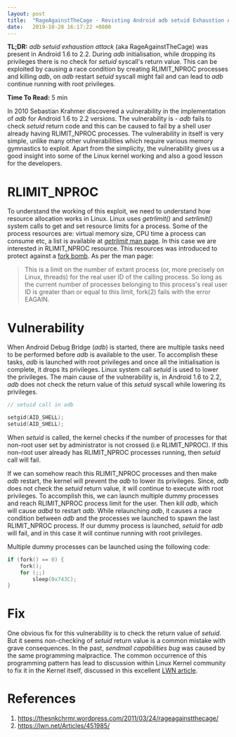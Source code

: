 ```yaml
---
layout: post
title:  "RageAgainstTheCage - Revisting Android adb setuid Exhaustion Attack"
date:   2019-10-28 16:17:22 +0800
---
```


**TL;DR:** *adb setuid exhaustion attack* (aka RageAgainstTheCage) was present in Android 1.6 to 2.2. During *adb* initialisation, while dropping its privileges there is no check for *setuid* syscall's return value. This can be exploited by causing a race condition by creating RLIMIT_NPROC processes and killing *adb*, on *adb* restart *setuid* syscall might fail and can lead to *adb* continue running with root privileges. 

**Time To Read:** 5 min

In 2010 Sebastian Krahmer discovered a vulnerability in the implementation of *adb* for Android 1.6 to 2.2 versions. The vulnerability is - *adb* fails to check *setuid* return code and this can be caused to fail by a shell user already having RLIMIT_NPROC processes. The vulnerability in itself is very simple, unlike many other vulnerabilities which require various memory gymnastics to exploit. Apart from the simplicity, the vulnerability gives us a good insight into some of the Linux kernel working and also a good lesson for the developers.  

# RLIMIT_NPROC

To understand the working of this exploit, we need to understand how resource allocation works in Linux. Linux uses *getrlimit()* and *setrlimit()* system calls to get and set resource limits for a process. Some of the process resources are: virtual memory size, CPU time a process can consume etc, a list is available at [*getrlimit* man page](http://man7.org/linux/man-pages/man2/setrlimit.2.html). In this case we are interested in RLIMIT_NPROC resource. This resources was introduced to protect against a [fork bomb](https://en.wikipedia.org/wiki/Fork_bomb "fork bomb"). As per the man page:

> This is a limit on the number of extant process (or, more precisely on Linux, threads) for the real user ID of the calling process.  So long as the current number of processes belonging to this process's real user ID is greater than or equal to this limit, fork(2) fails with the error EAGAIN. 

# Vulnerability

When Android Debug Bridge (*adb*) is started, there are multiple tasks need to be performed before *adb* is available to the user. To accomplish these tasks, *adb* is launched with root privileges and once all the initialisation is complete, it drops its privileges. Linux system call *setuid* is used to lower the privileges. The main cause of the vulnerability is, in Android 1.6 to 2.2, *adb* does not check the return value of this *setuid* syscall while lowering its privileges. 

```c
// setuid call in adb 

setgid(AID_SHELL);
setuid(AID_SHELL);
```

When *setuid* is called, the kernel checks if the number of processes for that non-root user set by administrator is not crossed (i.e RLIMIT_NPROC). If this non-root user already has RLIMIT_NPROC processes running, then *setuid* call will fail. 

If we can somehow reach this RLIMIT_NPROC processes and then make *adb* restart, the kernel will prevent the *adb* to lower its privileges. Since, *adb* does not check the *setuid* return value, it will continue to execute with root privileges. To accomplish this, we can launch multiple dummy processes and reach RLIMIT_NPROC process limit for the user. Then kill *adb*, which will cause *adbd* to restart *adb*. While relaunching *adb*, it causes a race condition between *adb* and the processes we launched to spawn the last RLIMIT_NPROC process. If our dummy process is launched, *setuid* for *adb* will fail, and in this case it will continue running with root privileges.   

Multiple dummy processes can be launched using the following code:

```c
if (fork() == 0) {
    fork();
    for (;;)
        sleep(0x743C);
}
```

# Fix

One obvious fix for this vulnerability is to check the return value of *setuid*. But it seems non-checking of *setuid* return value is a common mistake with grave consequences. In the past, *sendmail capabilities bug* was caused by the same programming malpractice. The common occurrence of this programming pattern has lead to discussion within Linux Kernel community to fix it in the Kernel itself, discussed in this excellent [LWN article](https://lwn.net/Articles/451985/). 

# References

1. https://thesnkchrmr.wordpress.com/2011/03/24/rageagainstthecage/
2. https://lwn.net/Articles/451985/
